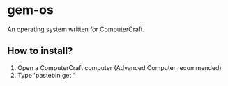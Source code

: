 # gem-os
An operating system written for ComputerCraft.

How to install?
---------------
1. Open a ComputerCraft computer (Advanced Computer recommended)
2. Type 'pastebin get '

